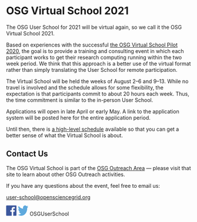 # OSG Virtual School 2021

The OSG User School for 2021 will be virtual again,
so we call it the OSG Virtual School 2021.

Based on experiences with the successful
[the OSG Virtual School Pilot 2020](https://opensciencegrid.org/virtual-school-pilot-2020/),
the goal is to provide a training and consulting event
in which each participant works to get their research computing running within the two week period.
We think that this approach is a better use of the virtual format
rather than simply translating the User School for remote participation.

The Virtual School will be held the weeks of August 2&ndash;6 and 9&ndash;13.
While no travel is involved and the schedule allows for some flexibility,
the expectation is that participants commit to about 20 hours each week.
Thus, the time commitment is similar to the in-person User School.

Applications will open in late April or early May.
A link to the application system will be posted here for the entire application period.

Until then, there is [a high-level schedule](schedule.md) available
so that you can get a better sense of what the Virtual School is about.

## Contact Us

The OSG Virtual School is part of the
[OSG Outreach Area](https://opensciencegrid.org/outreach/)&nbsp;&mdash; please visit that site to
learn about other OSG Outreach activities.

If you have any questions about the event, feel free to email us:

<user-school@opensciencegrid.org>

<a href="https://www.facebook.com/OSGUserSchool" target="_blank" style="border: 0px none black; text-decoration: none;"><img src="files/FB-f-Logo__blue_512.png" height="28" width="28" alt="Facebook logo"></a>   <a href="https://twitter.com/OSGUserSchool" target="_blank" style="border: 0px none black; text-decoration: none;"><img src="files/Twitter_logo_blue.png" style="height: 28px; width: 28px; background-color: white;" alt="Twitter logo"></a>   OSGUserSchool
